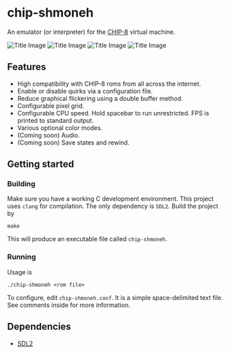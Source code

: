 # chip-shmoneh
An emulator (or interpreter) for the [CHIP-8](https://en.wikipedia.org/wiki/CHIP-8) virtual machine.

![Title Image](https://ysfm.co.il/chip8/chip3.gif) ![Title Image](https://ysfm.co.il/chip8/chip2.gif)
![Title Image](https://ysfm.co.il/chip8/chip1.gif) ![Title Image](https://ysfm.co.il/chip8/chip4.gif)

## Features
* High compatibility with CHIP-8 roms from all across the internet.
* Enable or disable quirks via a configuration file.
* Reduce graphical flickering using a double buffer method.
* Configurable pixel grid.
* Configurable CPU speed. Hold spacebar to run unrestricted. FPS is printed to standard output.
* Various optional color modes.
* (Coming soon) Audio.
* (Coming soon) Save states and rewind.


## Getting started
### Building
Make sure you have a working C development environment. This project uses `clang` for compilation. 
The only dependency is `SDL2`.
Build the project by
```shell
make
```
This will produce an executable file called `chip-shmoneh`.

### Running
Usage is
```shell
./chip-shmoneh <rom file>
```
To configure, edit `chip-shmoneh.conf`. It is a simple space-delimited text file. See comments inside for more information.

## Dependencies
* [SDL2](https://www.libsdl.org/)

